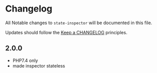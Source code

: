 # Changelog

All Notable changes to `state-inspector` will be documented in this file.

Updates should follow the [Keep a CHANGELOG](http://keepachangelog.com/) principles.

## 2.0.0
- PHP7.4 only
- made inspector stateless
